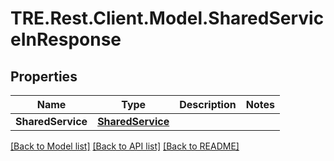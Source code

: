 # TRE.Rest.Client.Model.SharedServiceInResponse

## Properties

Name | Type | Description | Notes
------------ | ------------- | ------------- | -------------
**SharedService** | [**SharedService**](SharedService.md) |  | 

[[Back to Model list]](../README.md#documentation-for-models) [[Back to API list]](../README.md#documentation-for-api-endpoints) [[Back to README]](../README.md)

